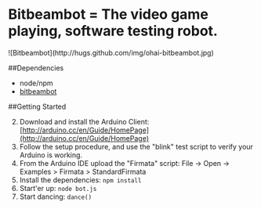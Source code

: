 Bitbeambot = The video game playing, software testing robot.
============================================================

<span>
    ![Bitbeambot](http://hugs.github.com/img/ohai-bitbeambot.jpg)
</span>

##Dependencies
- node/npm
- [bitbeambot](https://www.tindie.com/products/hugs/robot-that-plays-angry-birds/)

##Getting Started

2. Download and install the Arduino Client: [http://arduino.cc/en/Guide/HomePage](http://arduino.cc/en/Guide/HomePage)
3. Follow the setup procedure, and use the "blink" test script to verify your Arduino is working.
4. From the Arduino IDE upload the "Firmata" script: File -> Open -> Examples > Firmata > StandardFirmata
5. Install the dependencies: `npm install`
6. Start'er up: `node bot.js`
7. Start dancing: `dance()`